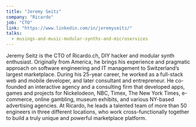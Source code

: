 ```yaml
---
title: "Jeremy Seitz"
company: "Ricardo"
job: "CTO"
link: "https://www.linkedin.com/in/jeremyseitz/"
talks:
  - musings-and-music-modular-synths-and-microservices
---
```


Jeremy Seitz is the CTO of Ricardo.ch, DIY hacker and modular synth enthusiast. Originally from America, he brings his experience and pragmatic approach on software engineering and IT management to Switzerland’s largest marketplace. During his 25-year career, he worked as a full-stack web and mobile developer, and later consultant and entrepreneur. He co-founded an interactive agency and a consulting firm that developed apps, games and projects for Nickelodeon, NBC, Timex, The New York Times, e-commerce, online gambling, museum exhibits, and various NY-based advertising agencies. At Ricardo, he leads a talented team of more than 50 engineers in three different locations, who work cross-functionally together to build a truly unique and powerful marketplace platform.